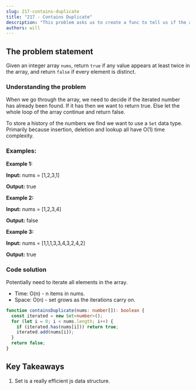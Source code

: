 ```yaml
---
slug: 217-contains-duplicate
title: "217 - Contains Duplicate"
description: "This problem asks us to create a func to tell us if the array contains any duplicate values."
authors: will
---
```


## The problem statement

Given an integer array `nums`, return `true` if any value appears at least twice in the array, and return `false` if every element is distinct.

### Understanding the problem

When we go through the array, we need to decide if the iterated number has already been found. If it has then we want to return true. Else let the whole loop of the array continue and return false.

To store a history of the numbers we find we want to use a `Set` data type. Primarily because insertion, deletion and lookup all have O(1) time complexity.

### Examples:

**Example 1:**

**Input:** nums = [1,2,3,1]

**Output:** true

**Example 2:**

**Input:** nums = [1,2,3,4]

**Output:** false

**Example 3:**

**Input:** nums = [1,1,1,3,3,4,3,2,4,2]

**Output:** true

### Code solution

Potentially need to iterate all elements in the array.

- Time: O(n) - n items in nums.
- Space: O(n) - set grows as the iterations carry on.

```ts
function containsDuplicate(nums: number[]): boolean {
  const iterated = new Set<number>();
  for (let i = 0; i < nums.length; i++) {
    if (iterated.has(nums[i])) return true;
    iterated.add(nums[i]);
  }
  return false;
}
```

## Key Takeaways

1. Set is a really efficient js data structure.
